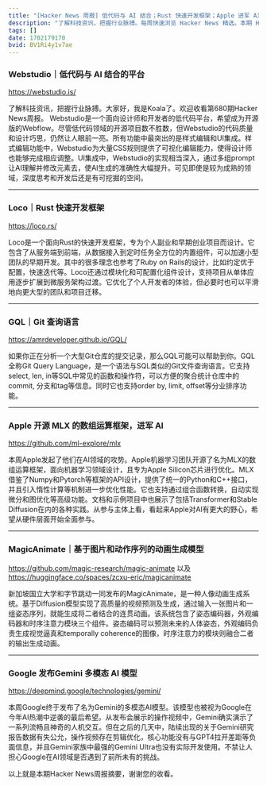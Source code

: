 ```yaml
---
title: "[Hacker News 周报] 低代码与 AI 结合；Rust 快速开发框架；Apple 进军 AI"
description: "了解科技资讯，把握行业脉搏。每周快速浏览 Hacker News 精选。本期 Hacker Newsletter 地址：https://mailchi.mp/hackernewsletter/680"
tags: []
date: 1702179170
bvid: BV1Ri4y1v7ae
---
```

### Webstudio｜低代码与 AI 结合的平台
https://webstudio.is/

了解科技资讯，把握行业脉搏。大家好，我是Koala了。欢迎收看第680期Hacker News周报。
Webstudio是一个面向设计师和开发者的低代码平台，希望成为开源版的Webflow。尽管低代码领域的开源项目数不胜数，但Webstudio的代码质量和设计巧思，仍然让人眼前一亮。所有功能中最突出的是样式编辑和UI集成。样式编辑功能中，Webstudio为大量CSS规则提供了可视化编辑能力，使得设计师也能够完成相应调整。UI集成中，Webstudio的实现相当深入，通过多组prompt让AI理解并修改元素去，使AI生成的准确性大幅提升。可见即使是较为成熟的领域，深度思考和开发后还是有可挖掘的空间。

---

### Loco｜Rust 快速开发框架
https://loco.rs/

Loco是一个面向Rust的快速开发框架，专为个人副业和早期创业项目而设计。它包含了从服务端到前端，从数据接入到定时任务全方位的内置组件，可以加速小型团队的早期开发。其中的很多理念也参考了Ruby on Rails的设计，比如约定优于配置，快速迭代等。Loco还通过模块化和可配置化组件设计，支持项目从单体应用逐步扩展到微服务架构过渡。它优化了个人开发者的体验，但必要时也可以平滑地向更大型的团队和项目迁移。

---

### GQL｜Git 查询语言
https://amrdeveloper.github.io/GQL/

如果你正在分析一个大型Git仓库的提交记录，那么GQL可能可以帮助到你。GQL全称Git Query Language，是一个语法与SQL类似的Git文件查询语言。它支持select, len, in等SQL中常见的函数和操作符，可以方便的聚合统计仓库中的commit, 分支和tag等信息。同时它也支持order by, limit, offset等分业排序功能。

---

### Apple 开源 MLX 的数组运算框架，进军 AI
https://github.com/ml-explore/mlx

本周Apple发起了他们在AI领域的攻势。Apple机器学习团队开源了名为MLX的数组运算框架，面向机器学习领域设计，且专为Apple Silicon芯片进行优化。MLX借鉴了Numpy和Pytorch等框架的API设计，提供了统一的Python和C++接口，并且引入惰性计算等机制进一步优化性能。它也支持通过组合函数转换，自动实现微分和图优化等高级功能。文档和示例项目中也展示了包括Transformer和Stable Diffusion在内的各种实践。从参与主体上看，看起来Apple对AI有更大的野心，希望从硬件层面开始全面参与。

---

### MagicAnimate｜基于图片和动作序列的动画生成模型
https://github.com/magic-research/magic-animate 以及 https://huggingface.co/spaces/zcxu-eric/magicanimate

新加坡国立大学和字节跳动一同发布的MagicAnimate，是一种人像动画生成系统。基于Diffusion模型实现了高质量的视频预测及生成，通过输入一张图片和一组姿态序列，就能生成将二者结合的连贯动画。该系统包含了姿态编码器，外观编码器和时序注意力模块三个组件。姿态编码可以预测未来的人体姿态，外观编码负责生成视觉逼真和temporally coherence的图像，时序注意力的模块则融合二者的输出生成动画。

---

### Google 发布Gemini 多模态 AI 模型
https://deepmind.google/technologies/gemini/

本周Google终于发布了名为Gemini的多模态AI模型。该模型也被视为Google在今年AI热潮中逆袭的最后希望。从发布会展示的操作视频中，Gemini确实演示了一系列流畅且神奇的人机交互。但在之后的几天中，陆续出现的关于Gemini研究报告数据有失公允，操作视频存在剪辑优化，核心功能没有与GPT4拉开差距等负面信息，并且Gemini家族中最强的Gemini Ultra也没有实际开发使用。不禁让人担心Google在AI领域是否遇到了前所未有的挑战。

以上就是本期Hacker News周报摘要，谢谢您的收看。

